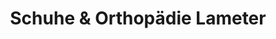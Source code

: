 ---
title: "Schuhe & Orthopädie Lameter"
url: /lilienthal/schuhe-und-orthopaedie-lameter/
shop: Schuhe
---